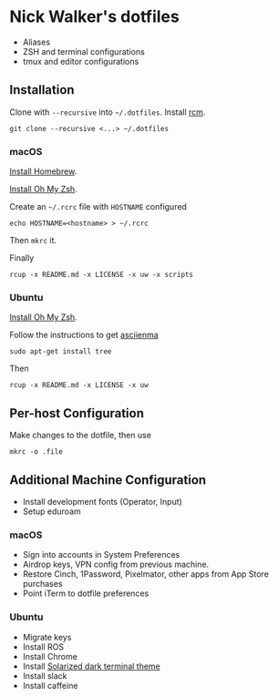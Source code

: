 # Nick Walker's dotfiles

* Aliases
* ZSH and terminal configurations
* tmux and editor configurations 

## Installation

Clone with `--recursive`  into `~/.dotfiles`. Install [rcm](https://github.com/thoughtbot/rcm).

    git clone --recursive <...> ~/.dotfiles

### macOS

[Install Homebrew](https://brew.sh).

[Install Oh My Zsh](https://github.com/robbyrussell/oh-my-zsh).

Create an `~/.rcrc` file with `HOSTNAME` configured

    echo HOSTNAME=<hostname> > ~/.rcrc

Then `mkrc` it.

Finally 

    rcup -x README.md -x LICENSE -x uw -x scripts

### Ubuntu

[Install Oh My Zsh](https://github.com/robbyrussell/oh-my-zsh).

Follow the instructions to get [asciienma](https://asciinema.org/docs/installation)
    
    sudo apt-get install tree

Then

    rcup -x README.md -x LICENSE -x uw


## Per-host Configuration

Make changes to the dotfile, then use

    mkrc -o .file

## Additional Machine Configuration

* Install development fonts (Operator, Input)
* Setup eduroam

### macOS

* Sign into accounts in System Preferences
* Airdrop keys, VPN config from previous machine.
* Restore Cinch, 1Password, Pixelmator, other apps from App Store purchases
* Point iTerm to dotfile preferences

### Ubuntu

* Migrate keys
* Install ROS
* Install Chrome
* Install [Solarized dark terminal theme](https://github.com/Anthony25/gnome-terminal-colors-solarized)
* Install slack
* Install caffeine
